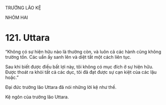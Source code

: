 TRƯỞNG LÃO KỆ

NHÓM HAI

# 121. Uttara

“Không có sự hiện hữu nào là thường còn, và luôn cả các hành cũng không trường tồn. Các uẩn ấy sanh lên và diệt tắt một cách liên tục.

Sau khi biết được điều bất lợi này, tôi không có mục đích ở sự hiện hữu. Được thoát ra khỏi tất cả các dục, tôi đã đạt được sự cạn kiệt của các lậu hoặc.”

Đại đức trưởng lão Uttara đã nói những lời kệ như thế.

Kệ ngôn của trưởng lão Uttara.
